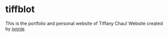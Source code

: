 # tiffblot

This is the portfolio and personal website of Tiffany Chau! Website created by [jynnie](https://github.com/jynnie).
